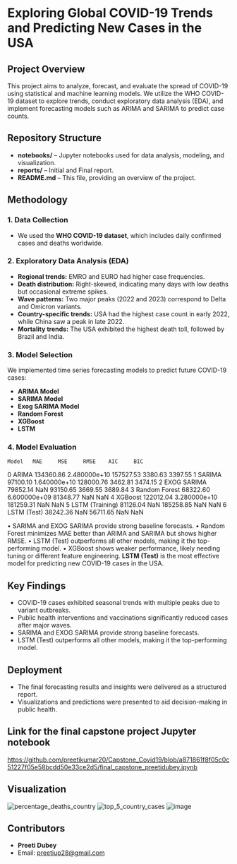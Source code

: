 # Exploring Global COVID-19 Trends and Predicting New Cases in the USA

## Project Overview
This project aims to analyze, forecast, and evaluate the spread of COVID-19 using statistical and machine learning models. We utilize the WHO COVID-19 dataset to explore trends, conduct exploratory data analysis (EDA), and implement forecasting models such as ARIMA and SARIMA to predict case counts.

## Repository Structure
- **notebooks/** – Jupyter notebooks used for data analysis, modeling, and visualization.
- **reports/** – Initial and Final report.
- **README.md** – This file, providing an overview of the project.

## Methodology
### 1. Data Collection
- We used the **WHO COVID-19 dataset**, which includes daily confirmed cases and deaths worldwide.

### 2. Exploratory Data Analysis (EDA)
- **Regional trends:** EMRO and EURO had higher case frequencies.
- **Death distribution:** Right-skewed, indicating many days with low deaths but occasional extreme spikes.
- **Wave patterns:** Two major peaks (2022 and 2023) correspond to Delta and Omicron variants.
- **Country-specific trends:** USA had the highest case count in early 2022, while China saw a peak in late 2022.
- **Mortality trends:** The USA exhibited the highest death toll, followed by Brazil and India.

### 3. Model Selection
We implemented time series forecasting models to predict future COVID-19 cases:
- **ARIMA Model**
- **SARIMA Model**
- **Exog SARIMA Model**
- **Random Forest**
- **XGBoost**
- **LSTM**

### 4. Model Evaluation
 	Model 	MAE 	MSE 	RMSE 	AIC 	BIC
0 	ARIMA 	134360.86 	2.480000e+10 	157527.53 	3380.63 	3397.55
1 	SARIMA 	97100.10 	1.640000e+10 	128000.76 	3462.81 	3474.15
2 	EXOG SARIMA 	79852.14 	NaN 	93150.65 	3669.55 	3689.84
3 	Random Forest 	68322.60 	6.600000e+09 	81348.77 	NaN 	NaN
4 	XGBoost 	122012.04 	3.280000e+10 	181259.31 	NaN 	NaN
5 	LSTM (Training) 	81126.04 	NaN 	185258.85 	NaN 	NaN
6 	LSTM (Test) 	38242.36 	NaN 	56711.65 	NaN 	NaN

• SARIMA and EXOG SARIMA provide strong baseline forecasts. 
• Random Forest minimizes MAE better than ARIMA and SARIMA but shows higher RMSE. 
• LSTM (Test) outperforms all other models, making it the top-performing model. 
• XGBoost shows weaker performance, likely needing tuning or different feature engineering.
**LSTM (Test)** is the most effective model for predicting new COVID-19 cases in the USA.

## Key Findings
- COVID-19 cases exhibited seasonal trends with multiple peaks due to variant outbreaks.
- Public health interventions and vaccinations significantly reduced cases after major waves.
- SARIMA and EXOG SARIMA provide strong baseline forecasts.
- LSTM (Test) outperforms all other models, making it the top-performing model. 

## Deployment
- The final forecasting results and insights were delivered as a structured report.
- Visualizations and predictions were presented to aid decision-making in public health.

## Link for the final capstone project Jupyter notebook
https://github.com/preetikumar20/Capstone_Covid19/blob/a871861f8f05c0c51227f05e58bcdd50e33ce2d5/final_capstone_preetidubey.ipynb

## Visualization 
![percentage_deaths_country](https://github.com/user-attachments/assets/f6c3822b-7d09-4a7c-9b82-8a7db147bc91)
![top_5_country_cases](https://github.com/user-attachments/assets/1a35c299-e240-4823-af56-0f59fdded353)
![image](https://github.com/user-attachments/assets/2c961f79-5d3e-41c0-a9f5-ad2976b14c60)

## Contributors
- **Preeti Dubey**
- Email: preetiup28@gmail.com


